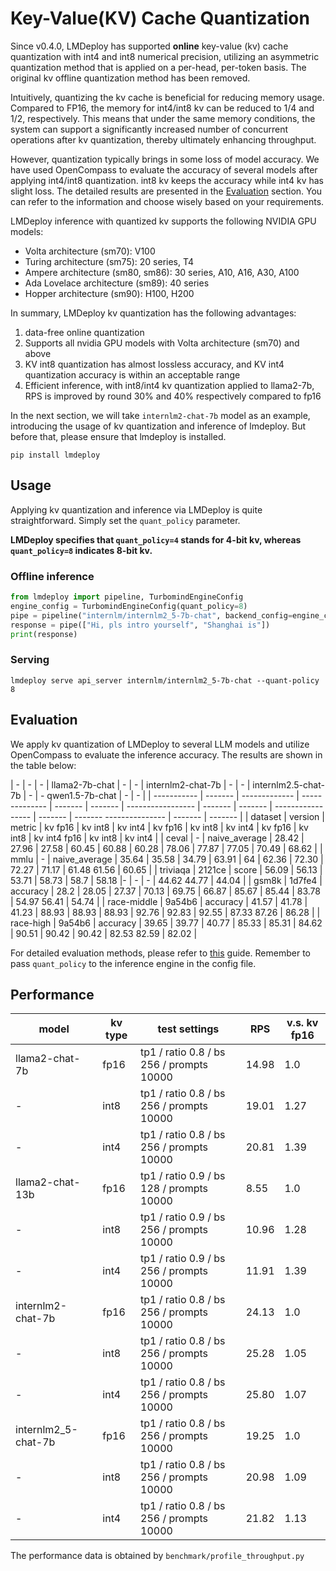 # Key-Value(KV) Cache Quantization

Since v0.4.0, LMDeploy has supported **online** key-value (kv) cache quantization with int4 and int8 numerical precision, utilizing an asymmetric quantization method that is applied on a per-head, per-token basis. The original kv offline quantization method has been removed.

Intuitively, quantizing the kv cache is beneficial for reducing memory usage. Compared to FP16, the memory for int4/int8 kv can be reduced to 1/4 and 1/2, respectively. This means that under the same memory conditions, the system can support a significantly increased number of concurrent operations after kv quantization, thereby ultimately enhancing throughput.

However, quantization typically brings in some loss of model accuracy. We have used OpenCompass to evaluate the accuracy of several models after applying int4/int8 quantization. int8 kv keeps the accuracy while int4 kv has slight loss. The detailed results are presented in the [Evaluation](#Evaluation) section. You can refer to the information and choose wisely based on your requirements.

LMDeploy inference with quantized kv supports the following NVIDIA GPU models:

- Volta architecture (sm70): V100
- Turing architecture (sm75): 20 series, T4
- Ampere architecture (sm80, sm86): 30 series, A10, A16, A30, A100
- Ada Lovelace architecture (sm89): 40 series
- Hopper architecture (sm90): H100, H200

In summary, LMDeploy kv quantization has the following advantages:

1. data-free online quantization
2. Supports all nvidia GPU models with Volta architecture (sm70) and above
3. KV int8 quantization has almost lossless accuracy, and KV int4 quantization accuracy is within an acceptable range
4. Efficient inference, with int8/int4 kv quantization applied to llama2-7b, RPS is improved by round 30% and 40% respectively compared to fp16

In the next section, we will take `internlm2-chat-7b` model as an example, introducing the usage of kv quantization and inference of lmdeploy. But before that, please ensure that lmdeploy is installed.

```shell
pip install lmdeploy
```

## Usage

Applying kv quantization and inference via LMDeploy is quite straightforward. Simply set the `quant_policy` parameter.

**LMDeploy specifies that `quant_policy=4` stands for 4-bit kv, whereas `quant_policy=8` indicates 8-bit kv.**

### Offline inference

```python
from lmdeploy import pipeline, TurbomindEngineConfig
engine_config = TurbomindEngineConfig(quant_policy=8)
pipe = pipeline("internlm/internlm2_5-7b-chat", backend_config=engine_config)
response = pipe(["Hi, pls intro yourself", "Shanghai is"])
print(response)
```

### Serving

```shell
lmdeploy serve api_server internlm/internlm2_5-7b-chat --quant-policy 8
```

## Evaluation

We apply kv quantization of LMDeploy to several LLM models and utilize OpenCompass to evaluate the inference accuracy. The results are shown in the table below:

| -           | -       | -             | llama2-7b-chat | -       | -       | internlm2-chat-7b | -       | -       | internlm2.5-chat-7b | -       | -      qwen1.5-7b-chat | -       | -       |
| ----------- | ------- | ------------- | -------------- | ------- | ------- | ----------------- | ------- | ------- |  ----------------- | ------- | ------- --------------- | ------- | ------- |
| dataset     | version | metric        | kv fp16        | kv int8 | kv int4 | kv fp16           | kv int8 | kv int4 | kv fp16           | kv int8 | kv int4 fp16            | kv int8 | kv int4 |
| ceval       | -       | naive_average | 28.42          | 27.96   | 27.58   | 60.45             | 60.88   | 60.28   |  78.06             | 77.87   |   77.05           | 70.49   | 68.62   |
| mmlu        | -       | naive_average | 35.64          | 35.58   | 34.79   | 63.91             | 64      | 62.36   | 72.30           | 72.27      | 71.17   | 61.48          61.56   | 60.65   |
| triviaqa    | 2121ce  | score         | 56.09          | 56.13   | 53.71   | 58.73             | 58.7    | 58.18   |-           | -   | -   | 44.62         44.77   | 44.04   |
| gsm8k       | 1d7fe4  | accuracy      | 28.2           | 28.05   | 27.37   | 70.13             | 69.75   | 66.87   | 85.67          | 85.44   | 83.78   | 54.97     56.41   | 54.74   |
| race-middle | 9a54b6  | accuracy      | 41.57          | 41.78   | 41.23   | 88.93             | 88.93   | 88.93   | 92.76           | 92.83   | 92.55   | 87.33         87.26   | 86.28   |
| race-high   | 9a54b6  | accuracy      | 39.65          | 39.77   | 40.77   | 85.33             | 85.31   | 84.62   | 90.51           | 90.42   | 90.42   | 82.53        82.59   | 82.02   |

For detailed evaluation methods, please refer to [this](../benchmark/evaluate_with_opencompass.md) guide. Remember to pass `quant_policy` to the inference engine in the config file.

## Performance

| model               | kv type | test settings                            | RPS   | v.s. kv fp16 |
| ------------------- | ------- | ---------------------------------------- | ----- | ------------ |
| llama2-chat-7b      | fp16    | tp1 / ratio 0.8 / bs 256 / prompts 10000 | 14.98 | 1.0          |
| -                   | int8    | tp1 / ratio 0.8 / bs 256 / prompts 10000 | 19.01 | 1.27         |
| -                   | int4    | tp1 / ratio 0.8 / bs 256 / prompts 10000 | 20.81 | 1.39         |
| llama2-chat-13b     | fp16    | tp1 / ratio 0.9 / bs 128 / prompts 10000 | 8.55  | 1.0          |
| -                   | int8    | tp1 / ratio 0.9 / bs 256 / prompts 10000 | 10.96 | 1.28         |
| -                   | int4    | tp1 / ratio 0.9 / bs 256 / prompts 10000 | 11.91 | 1.39         |
| internlm2-chat-7b   | fp16    | tp1 / ratio 0.8 / bs 256 / prompts 10000 | 24.13 | 1.0          |
| -                   | int8    | tp1 / ratio 0.8 / bs 256 / prompts 10000 | 25.28 | 1.05         |
| -                   | int4    | tp1 / ratio 0.8 / bs 256 / prompts 10000 | 25.80 | 1.07         |
| internlm2_5-chat-7b | fp16    | tp1 / ratio 0.8 / bs 256 / prompts 10000 | 19.25 | 1.0          |
| -                   | int8    | tp1 / ratio 0.8 / bs 256 / prompts 10000 | 20.98 | 1.09         |
| -                   | int4    | tp1 / ratio 0.8 / bs 256 / prompts 10000 | 21.82 | 1.13         |

The performance data is obtained by `benchmark/profile_throughput.py`
